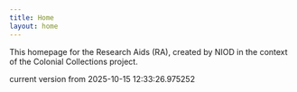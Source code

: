 ```yaml
---
title: Home
layout: home
---
```


This homepage for the Research Aids (RA), created by NIOD in the context of the Colonial Collections project. 


current version from 2025-10-15 12:33:26.975252